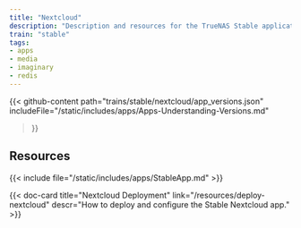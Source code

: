```yaml
---
title: "Nextcloud"
description: "Description and resources for the TrueNAS Stable application called Nextcloud."
train: "stable"
tags:
- apps
- media
- imaginary
- redis
---
```


{{< github-content 
    path="trains/stable/nextcloud/app_versions.json"
	includeFile="/static/includes/apps/Apps-Understanding-Versions.md"
>}}

## Resources

{{< include file="/static/includes/apps/StableApp.md" >}}

<div class="docs-sections">

{{< doc-card title="Nextcloud Deployment" link="/resources/deploy-nextcloud"
descr="How to deploy and configure the Stable Nextcloud app." >}}

</div>
